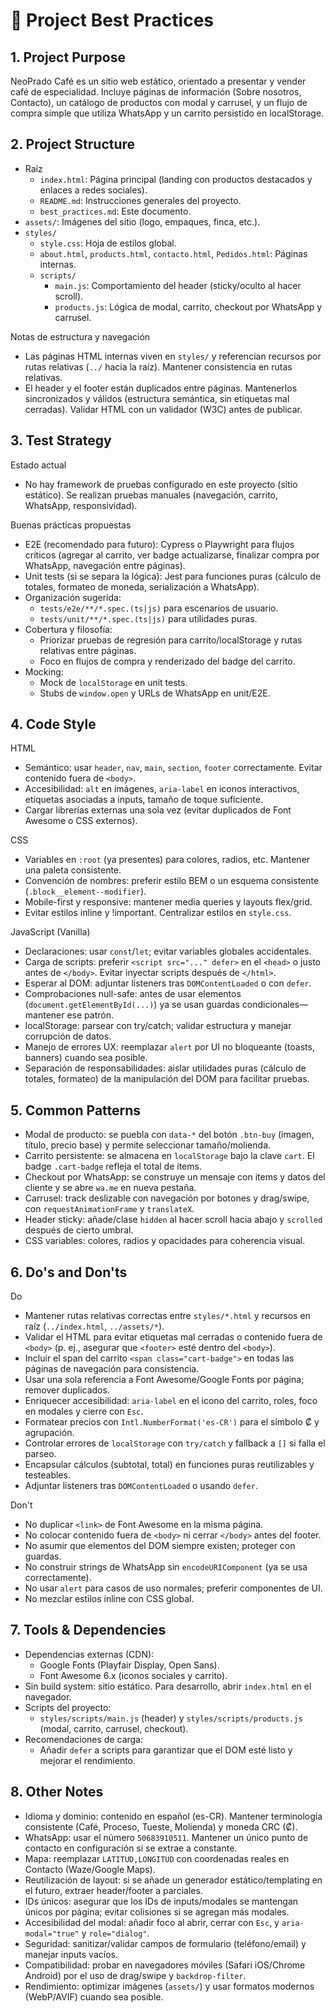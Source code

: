 # 📘 Project Best Practices

## 1. Project Purpose
NeoPrado Café es un sitio web estático, orientado a presentar y vender café de especialidad. Incluye páginas de información (Sobre nosotros, Contacto), un catálogo de productos con modal y carrusel, y un flujo de compra simple que utiliza WhatsApp y un carrito persistido en localStorage.

## 2. Project Structure
- Raíz
  - `index.html`: Página principal (landing con productos destacados y enlaces a redes sociales).
  - `README.md`: Instrucciones generales del proyecto.
  - `best_practices.md`: Este documento.
- `assets/`: Imágenes del sitio (logo, empaques, finca, etc.).
- `styles/`
  - `style.css`: Hoja de estilos global.
  - `about.html`, `products.html`, `contacto.html`, `Pedidos.html`: Páginas internas.
  - `scripts/`
    - `main.js`: Comportamiento del header (sticky/oculto al hacer scroll).
    - `products.js`: Lógica de modal, carrito, checkout por WhatsApp y carrusel.

Notas de estructura y navegación
- Las páginas HTML internas viven en `styles/` y referencian recursos por rutas relativas (`../` hacia la raíz). Mantener consistencia en rutas relativas.
- El header y el footer están duplicados entre páginas. Mantenerlos sincronizados y válidos (estructura semántica, sin etiquetas mal cerradas). Validar HTML con un validador (W3C) antes de publicar.

## 3. Test Strategy
Estado actual
- No hay framework de pruebas configurado en este proyecto (sitio estático). Se realizan pruebas manuales (navegación, carrito, WhatsApp, responsividad).

Buenas prácticas propuestas
- E2E (recomendado para futuro): Cypress o Playwright para flujos críticos (agregar al carrito, ver badge actualizarse, finalizar compra por WhatsApp, navegación entre páginas).
- Unit tests (si se separa la lógica): Jest para funciones puras (cálculo de totales, formateo de moneda, serialización a WhatsApp).
- Organización sugerida:
  - `tests/e2e/**/*.spec.(ts|js)` para escenarios de usuario.
  - `tests/unit/**/*.spec.(ts|js)` para utilidades puras.
- Cobertura y filosofía:
  - Priorizar pruebas de regresión para carrito/localStorage y rutas relativas entre páginas.
  - Foco en flujos de compra y renderizado del badge del carrito.
- Mocking:
  - Mock de `localStorage` en unit tests.
  - Stubs de `window.open` y URLs de WhatsApp en unit/E2E.

## 4. Code Style
HTML
- Semántico: usar `header`, `nav`, `main`, `section`, `footer` correctamente. Evitar contenido fuera de `<body>`.
- Accesibilidad: `alt` en imágenes, `aria-label` en iconos interactivos, etiquetas asociadas a inputs, tamaño de toque suficiente.
- Cargar librerías externas una sola vez (evitar duplicados de Font Awesome o CSS externos).

CSS
- Variables en `:root` (ya presentes) para colores, radios, etc. Mantener una paleta consistente.
- Convención de nombres: preferir estilo BEM o un esquema consistente (`.block__element--modifier`).
- Mobile-first y responsive: mantener media queries y layouts flex/grid.
- Evitar estilos inline y !important. Centralizar estilos en `style.css`.

JavaScript (Vanilla)
- Declaraciones: usar `const`/`let`; evitar variables globales accidentales.
- Carga de scripts: preferir `<script src="..." defer>` en el `<head>` o justo antes de `</body>`. Evitar inyectar scripts después de `</html>`.
- Esperar al DOM: adjuntar listeners tras `DOMContentLoaded` o con `defer`.
- Comprobaciones null-safe: antes de usar elementos (`document.getElementById(...)`) ya se usan guardas condicionales—mantener ese patrón.
- localStorage: parsear con try/catch; validar estructura y manejar corrupción de datos.
- Manejo de errores UX: reemplazar `alert` por UI no bloqueante (toasts, banners) cuando sea posible.
- Separación de responsabilidades: aislar utilidades puras (cálculo de totales, formateo) de la manipulación del DOM para facilitar pruebas.

## 5. Common Patterns
- Modal de producto: se puebla con `data-*` del botón `.btn-buy` (imagen, título, precio base) y permite seleccionar tamaño/molienda.
- Carrito persistente: se almacena en `localStorage` bajo la clave `cart`. El badge `.cart-badge` refleja el total de ítems.
- Checkout por WhatsApp: se construye un mensaje con items y datos del cliente y se abre `wa.me` en nueva pestaña.
- Carrusel: track deslizable con navegación por botones y drag/swipe, con `requestAnimationFrame` y `translateX`.
- Header sticky: añade/clase `hidden` al hacer scroll hacia abajo y `scrolled` después de cierto umbral.
- CSS variables: colores, radios y opacidades para coherencia visual.

## 6. Do's and Don'ts
Do
- Mantener rutas relativas correctas entre `styles/*.html` y recursos en raíz (`../index.html`, `../assets/*`).
- Validar el HTML para evitar etiquetas mal cerradas o contenido fuera de `<body>` (p. ej., asegurar que `<footer>` esté dentro del `<body>`).
- Incluir el span del carrito `<span class="cart-badge">` en todas las páginas de navegación para consistencia.
- Usar una sola referencia a Font Awesome/Google Fonts por página; remover duplicados.
- Enriquecer accesibilidad: `aria-label` en el icono del carrito, roles, foco en modales y cierre con `Esc`.
- Formatear precios con `Intl.NumberFormat('es-CR')` para el símbolo ₡ y agrupación.
- Controlar errores de `localStorage` con `try/catch` y fallback a `[]` si falla el parseo.
- Encapsular cálculos (subtotal, total) en funciones puras reutilizables y testeables.
- Adjuntar listeners tras `DOMContentLoaded` o usando `defer`.

Don't
- No duplicar `<link>` de Font Awesome en la misma página.
- No colocar contenido fuera de `<body>` ni cerrar `</body>` antes del footer.
- No asumir que elementos del DOM siempre existen; proteger con guardas.
- No construir strings de WhatsApp sin `encodeURIComponent` (ya se usa correctamente).
- No usar `alert` para casos de uso normales; preferir componentes de UI.
- No mezclar estilos inline con CSS global.

## 7. Tools & Dependencies
- Dependencias externas (CDN):
  - Google Fonts (Playfair Display, Open Sans).
  - Font Awesome 6.x (iconos sociales y carrito).
- Sin build system: sitio estático. Para desarrollo, abrir `index.html` en el navegador.
- Scripts del proyecto:
  - `styles/scripts/main.js` (header) y `styles/scripts/products.js` (modal, carrito, carrusel, checkout).
- Recomendaciones de carga:
  - Añadir `defer` a scripts para garantizar que el DOM esté listo y mejorar el rendimiento.

## 8. Other Notes
- Idioma y dominio: contenido en español (es-CR). Mantener terminología consistente (Café, Proceso, Tueste, Molienda) y moneda CRC (₡).
- WhatsApp: usar el número `50683910511`. Mantener un único punto de contacto en configuración si se extrae a constante.
- Mapa: reemplazar `LATITUD,LONGITUD` con coordenadas reales en Contacto (Waze/Google Maps).
- Reutilización de layout: si se añade un generador estático/templating en el futuro, extraer header/footer a parciales.
- IDs únicos: asegurar que los IDs de inputs/modales se mantengan únicos por página; evitar colisiones si se agregan más modales.
- Accesibilidad del modal: añadir foco al abrir, cerrar con `Esc`, y `aria-modal="true"` y `role="dialog"`.
- Seguridad: sanitizar/validar campos de formulario (teléfono/email) y manejar inputs vacíos.
- Compatibilidad: probar en navegadores móviles (Safari iOS/Chrome Android) por el uso de drag/swipe y `backdrop-filter`.
- Rendimiento: optimizar imágenes (`assets/`) y usar formatos modernos (WebP/AVIF) cuando sea posible.
